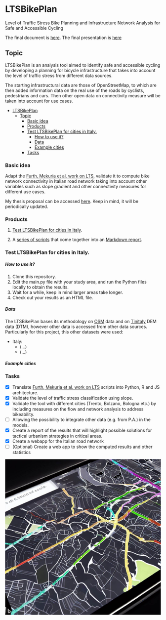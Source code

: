 # LTSBikePlan
Level of Traffic Stress Bike Planning and Infrastructure Network Analysis for Safe and Accessible Cycling

The final document is [here]().
The final presentation is [here]()

## Topic

LTSBikePlan is an analysis tool aimed to identify safe and accessible cycling by developing a planning for bicycle infrastructure that takes into account the level of traffic stress from different data sources.

The starting infrastructural data are those of OpenStreetMap, to which are then added information data on the real use of the roads by cyclists, pedestrians and cars. Then other open data on connectivity measure will be taken into account for use cases.


- [LTSBikePlan](#ltsbikeplan)
  - [Topic](#topic)
    - [Basic idea](#basic-idea)
    - [Products](#products)
    - [Test LTSBikePlan for cities in Italy.](#test-ltsbikeplan-for-cities-in-italy)
        - [How to use it?](#how-to-use-it)
        - [Data](#data)
        - [Example cities](#example-cities)
    - [Tasks](#tasks)
  
<a name="idea"></a>
### Basic idea

Adapt the [Furth, Mekuria et al. work on LTS](https://scholarworks.sjsu.edu/mti_publications/74/), validate it to compute bike network connectivity in Italian road network taking into account other variables such as slope gradient and other connectivity measures for different use cases.
 
My thesis proposal can be accessed [here](https://github.com/DigitalCommonsLab/LTSBikePlan/blob/main/docs/Index%20%26%20Thesis%20documents/thesis_proposal.html). Keep in mind, it will be periodically updated.	

<a name="products"></a>
### Products

1. [Test LTSBikePlan for cities in Italy]().
 
2. A [series of scripts](https://github.com/DigitalCommonsLab/LTSBikePlan/tree/main/code) that come together into an [Markdown report](). 

<a name="product2"></a>
### Test LTSBikePlan for cities in Italy. 

<a name="use"></a>
##### How to use it?

1. Clone this repository. 
2. Edit the main.py file with your study area, and run the Python files locally to obtain the results.
3. Wait for a while, keep in mind larger areas take longer.
4. Check out your results as an HTML file. 

<a name="data"></a>
##### Data

The LTSBikePlan bases its methodology on [OSM](https://www.openstreetmap.org/) data and on [Tinitaly](https://tinitaly.pi.ingv.it/) DEM data (DTM), however other data is accessed from other data sources. Particularly for this project, this other datasets were used:

- Italy:
  - (...)
  - (...)
  
<a name="example"></a>
##### Example cities

<a name="tasks"></a>

### Tasks

- [X] Translate [Furth, Mekuria et al. work on LTS](https://scholarworks.sjsu.edu/mti_publications/74/) scripts into Python, R and JS architecture.
- [X] Validate the level of traffic stress classification using slope.
- [X] Validate the tool with different cities (Trento, Bolzano, Bologna etc.) by including measures on the flow and network analysis to address bikeability.
- [ ] Allowing the possibility to integrate other data (e.g. from P.A.) in the models.
- [X] Create a report of the results that will highlight possible solutions for tactical urbanism strategies in critical areas.
- [X] Create a webapp for the Italian road network
- [ ] \(Optional) Create a web app to show the computed results and other statistics

![](images/demo.jpeg)
